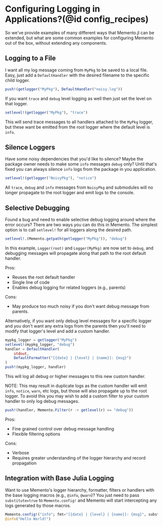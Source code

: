 # Configuring Logging in Applications?(@id config_recipes)

So we've provide examples of many different ways that Memento.jl can be extended, but what are some common examples for configuring Memento out of the box, without extending any components.

## Logging to a File

I want all my log message coming from `MyPkg` to be saved to a local file. Easy, just add a `DefaultHandler` with the desired filename to the specific child logger.

```julia
push!(getlogger("MyPkg"), DefaultHandler("noisy.log"))
```

If you want `trace` and `debug` level logging as well then just set the level on that logger.

```julia
setlevel!(getlogger("MyPkg"), "trace")
```

This will send trace messages to all handlers attached to the `MyPkg` logger, but these want be emitted from the root logger where the default level is `info`.

## Silence Loggers

Have some noisy dependencies that you'd like to silence? Maybe the package owner needs to make some `info` messages `debug` only? Until that's fixed you can always silence `info` logs from the package in you application.

```julia
setlevel!(getlogger("NoisyPkg"), "notice")
```

All `trace`, `debug` and `info` messages from `NoisyPkg` and submodules will no longer propagate to the root logger and emit logs to the console.


## Selective Debugging

Found a bug and need to enable selective debug logging around where the error occurs? There are two ways you can do this in Memento.
The simplest option is to call `setlevel!` for all loggers along the desired path.

```julia
setlevel!.(Memento.getpath(getlogger("MyPkg")), "debug")
```

In this example, `Logger(root)` and `Logger(MyPkg)` are now set to `debug`, and debugging messages will propagate along that path to the root default handler.

Pros:
- Reuses the root default handler
- Single line of code
- Enables debug logging for related loggers (e.g., parents)

Cons:
- May produce too much noisy if you don't want debug message from parents.

Alternatively, if you want only debug level messages for a specific logger and you don't want any extra logs from the parents then you'll need to modify that logger's level and add a custom handler.

```julia
mypkg_logger = getlogger("MyPkg")
setlevel!(mypkg_logger, "debug")
handler = DefaultHandler(
    stdout,
    DefaultFormatter("[{date} | {level} | {name}]: {msg}")
)
push!(mypkg_logger, handler)
```

This will log all debug or higher messages to this new custom handler.

NOTE: This may result in duplicate logs as the custom handler will emit `info`, `notice`, `warn`, etc logs, but those will also propagate up to the root logger. To avoid this you may wish to add a custom filter to your custom handler to only log debug messages.

```julia
push!(handler, Memento.Filter(r -> getlevel(r) == "debug"))
```

Pros:
- Fine grained control over debug message handling
- Flexible filtering options

Cons:
- Verbose
- Requires greater understanding of the logger hierarchy and record propagation

## Integration with Base Julia Logging

Want to use Memento's logger hierarchy, formatter, filters or handlers with the base logging macros (e.g., `@info`, `@warn`)?
You just need to pass `substitute=true` to `Memento.config!` and Memento will start intercepting any logs generated by those macros.

```julia
Memento.config!("info"; fmt="[{date} | {level} | {name}]: {msg}", substitute=true)
@info("Hello World!")
```
